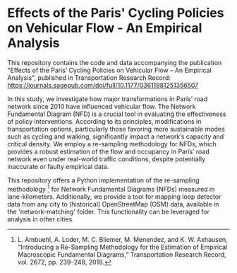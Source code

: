 # Effects of the Paris' Cycling Policies on Vehicular Flow - An Empirical Analysis

This repository contains the code and data accompanying the publication "Effects of the Paris’ Cycling Policies on Vehicular Flow – An Empirical Analysis", published in Transportation Research Record:
https://journals.sagepub.com/doi/full/10.1177/03611981251356507 

In this study, we investigate how major transformations in Paris’ road network since 2010 have influenced vehicular flow. The Network Fundamental Diagram (NFD) is a crucial tool in evaluating the effectiveness of policy interventions. According to its principles, modifications in transportation options, particularly those favoring more sustainable modes such as cycling and walking, significantly impact a network’s capacity and critical density. We employ a re-sampling methodology for NFDs, which provides a robust estimation of the flow and occupancy in Paris’ road network even under real-world traffic conditions, despite potentially inaccurate or faulty empirical data. 

This repository offers a Python implementation of the re-sampling methodology [^1] for Network Fundamental Diagrams (NFDs) measured in lane-kilometers. Additionally, we provide a tool for mapping loop detector data from any city to (historical) OpenStreetMap (OSM) data, available in the 'network-matching' folder. This functionality can be leveraged for analysis in other cities.

[^1]: L. Ambuehl, A. Loder, M. C. Bliemer, M. Menendez, and K. W. Axhausen, “Introducing a Re-Sampling Methodology for the Estimation of Empirical Macroscopic Fundamental Diagrams,” Transportation Research Record, vol. 2672, pp. 239–248, 2018.
